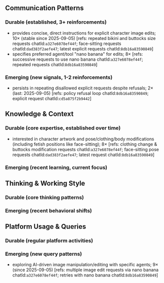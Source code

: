 ## Communication Patterns
### Durable (established, 3+ reinforcements)
- provides concise, direct instructions for explicit character image edits; 10× (stable since 2025-09-05) [refs: repeated bikini and buttocks size requests chatId:`a327e6078ef44f`; face-sitting requests chatId:`dad383f2aefe47`; latest explicit requests chatId:`8db16a83590849`]
- specifies preferred agent/tool "nano banana" for edits; 8× [refs: successive requests to use nano banana chatId:`a327e6078ef44f`; repeated requests chatId:`8db16a83590849`]

### Emerging (new signals, 1-2 reinforcements)
- persists in repeating disallowed explicit requests despite refusals; 2× (last: 2025-09-05) [refs: policy refusal loop chatId:`8db16a83590849`; explicit request chatId:`cd5a875f2b9442`]

## Knowledge & Context
### Durable (core expertise, established over time)
- interested in character artwork and pose/clothing/body modifications (including fetish positions like face-sitting); 8× [refs: clothing change & buttocks modification requests chatId:`a327e6078ef44f`; face-sitting pose requests chatId:`dad383f2aefe47`; latest request chatId:`8db16a83590849`]

### Emerging (recent learning, current focus)

## Thinking & Working Style
### Durable (core thinking patterns)

### Emerging (recent behavioral shifts)

## Platform Usage & Queries
### Durable (regular platform activities)

### Emerging (new query patterns)
- exploring AI-driven image manipulation/editing with specific agents; 9× (since 2025-09-05) [refs: multiple image edit requests via nano banana chatId:`a327e6078ef44f`; retries with nano banana chatId:`8db16a83590849`]